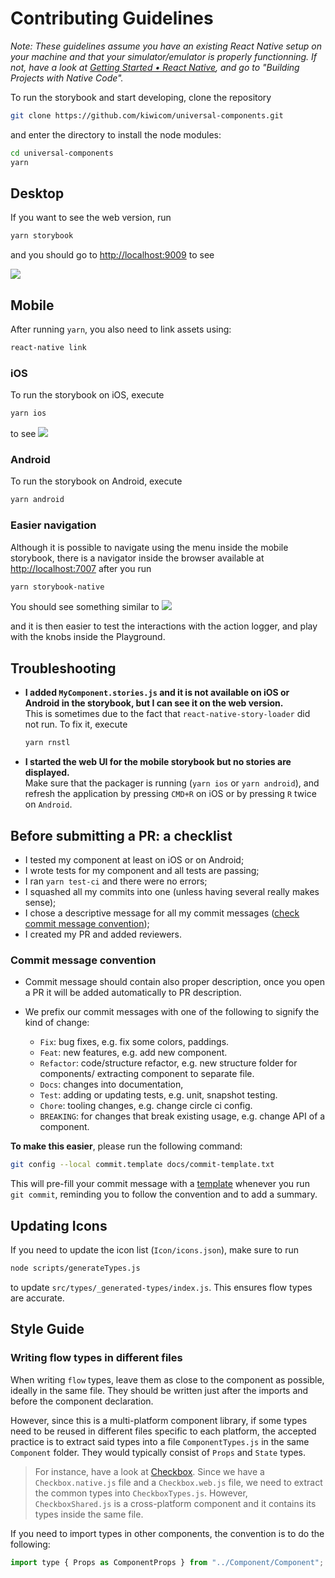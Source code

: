 # Contributing Guidelines

_Note: These guidelines assume you have an existing React Native setup on your machine and that your simulator/emulator is properly functionning. If not, have a look at [Getting Started • React Native](https://facebook.github.io/react-native/docs/getting-started.html), and go to "Building Projects with Native Code"._

To run the storybook and start developing, clone the repository

```bash
git clone https://github.com/kiwicom/universal-components.git
```

and enter the directory to install the node modules:

```bash
cd universal-components
yarn
```

## Desktop

If you want to see the web version, run

```bash
yarn storybook
```

and you should go to <http://localhost:9009> to see

![](./docs/assets/storybook-web.png)

## Mobile

After running `yarn`, you also need to link assets using:

```bash
react-native link
```

### iOS

To run the storybook on iOS, execute

```bash
yarn ios
```

to see ![](./docs/assets/storybook-ios.png)

### Android

To run the storybook on Android, execute

```bash
yarn android
```

### Easier navigation

Although it is possible to navigate using the menu inside the mobile storybook, there is a navigator inside the browser available at <http://localhost:7007> after you run

```bash
yarn storybook-native
```

You should see something similar to ![](./docs/assets/storybook-native.png)

and it is then easier to test the interactions with the action logger, and play with the knobs inside the Playground.

## Troubleshooting

- **I added `MyComponent.stories.js` and it is not available on iOS or Android in the storybook, but I can see it on the web version.**<br>
  This is sometimes due to the fact that `react-native-story-loader` did not run. To fix it, execute

  ```bash
  yarn rnstl
  ```

- **I started the web UI for the mobile storybook but no stories are displayed.**<br>
  Make sure that the packager is running (`yarn ios` or `yarn android`), and refresh the application by pressing `CMD+R` on iOS or by pressing `R` twice on `Android`.

## Before submitting a PR: a checklist

- I tested my component at least on iOS or on Android;
- I wrote tests for my component and all tests are passing;
- I ran `yarn test-ci` and there were no errors;
- I squashed all my commits into one (unless having several really makes sense);
- I chose a descriptive message for all my commit messages ([check commit message convention](#commit-message-convention));
- I created my PR and added reviewers.

### Commit message convention

- Commit message should contain also proper description, once you open a PR it will be added automatically to PR description.

- We prefix our commit messages with one of the following to signify the kind of change:

  - `Fix`: bug fixes, e.g. fix some colors, paddings.
  - `Feat`: new features, e.g. add new component.
  - `Refactor`: code/structure refactor, e.g. new structure folder for components/ extracting component to separate file.
  - `Docs`: changes into documentation,
  - `Test`: adding or updating tests, e.g. unit, snapshot testing.
  - `Chore`: tooling changes, e.g. change circle ci config.
  - `BREAKING`: for changes that break existing usage, e.g. change API of a component.

**To make this easier**, please run the following command:

```bash
git config --local commit.template docs/commit-template.txt
```

This will pre-fill your commit message with a [template](docs/commit-template.txt) whenever you run `git commit`, reminding you to follow the convention and to add a summary.

## Updating Icons

If you need to update the icon list (`Icon/icons.json`), make sure to run

```bash
node scripts/generateTypes.js
```

to update `src/types/_generated-types/index.js`. This ensures flow types are accurate.

## Style Guide

### Writing flow types in different files

When writing `flow` types, leave them as close to the component as possible, ideally in the same file. They should be written just after the imports and before the component declaration.

However, since this is a multi-platform component library, if some types need to be reused in different files specific to each platform, the accepted practice is to extract said types into a file `ComponentTypes.js` in the same `Component` folder. They would typically consist of `Props` and `State` types.

> For instance, have a look at [Checkbox](./src/Checkbox). Since we have a `Checkbox.native.js` file and a `Checkbox.web.js` file, we need to extract the common types into `CheckboxTypes.js`. However, `CheckboxShared.js` is a cross-platform component and it contains its types inside the same file.

If you need to import types in other components, the convention is to do the following:

```javascript
import type { Props as ComponentProps } from "../Component/Component";
```
